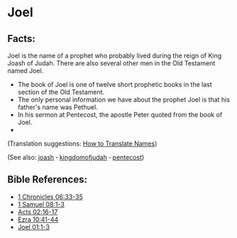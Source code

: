 # Joel #

## Facts: ##

Joel is the name of a prophet who probably lived during the reign of King Joash of Judah. There are also several other men in the Old Testament named Joel.

* The book of Joel is one of twelve short prophetic books in the last section of the Old Testament.
* The only personal information we have about the prophet Joel is that his father's name was Pethuel.
* In his sermon at Pentecost, the apostle Peter quoted from the book of Joel.
* 

(Translation suggestions: [How to Translate Names](https://git.door43.org/Door43/en-ta-translate-vol1/src/master/content/translate_names.md))

(See also: [joash](../other/joash.md) **·** [kingdomofjudah](../other/kingdomofjudah.md) **·** [pentecost](../other/pentecost.md))

## Bible References: ##

* [1 Chronicles 06:33-35](https://door43.org/en/bible/notes/1ch/06/33)
* [1 Samuel 08:1-3](https://door43.org/en/bible/notes/1sa/08/01)
* [Acts 02:16-17](https://door43.org/en/bible/notes/act/02/16)
* [Ezra 10:41-44](https://door43.org/en/bible/notes/ezr/10/41)
* [Joel 01:1-3](https://door43.org/en/bible/notes/jol/01/01)

